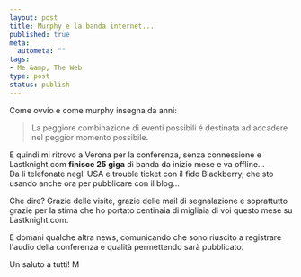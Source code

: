 ```yaml
--- 
layout: post
title: Murphy e la banda internet...
published: true
meta: 
  autometa: ""
tags: 
- Me &amp; The Web
type: post
status: publish
---
```

Come ovvio e come murphy insegna da anni:  

> La peggiore combinazione di eventi possibili é destinata ad accadere nel peggior momento possibile. 
  
E quindi mi ritrovo a Verona per la conferenza, senza connessione e Lastknight.com **finisce 25 giga** di banda da inizio mese e va offline...  
Da li telefonate negli USA e trouble ticket con il fido Blackberry, che sto usando anche ora per pubblicare con il blog...  
  
Che dire? Grazie delle visite, grazie delle mail di segnalazione e soprattutto grazie per la stima che ho portato centinaia di migliaia di voi questo mese su Lastknight.com.  
  
E domani qualche altra news, comunicando che sono riuscito a registrare l'audio della conferenza e qualità permettendo sarà pubblicato.  
  
Un saluto a tutti! M 
